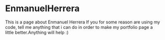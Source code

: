 # EnmanuelHerrera
This is a page about Enmanuel Herrera
If you for some reason are using my code, tell me anything that i can do in order to make my portfolio page a little better.Anything will help :)
